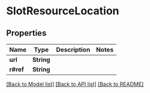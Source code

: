 # SlotResourceLocation

## Properties

Name | Type | Description | Notes
------------ | ------------- | ------------- | -------------
**url** | **String** |  | 
**r#ref** | **String** |  | 

[[Back to Model list]](../README.md#documentation-for-models) [[Back to API list]](../README.md#documentation-for-api-endpoints) [[Back to README]](../README.md)


